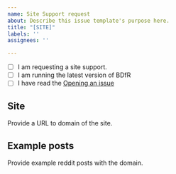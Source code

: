 ```yaml
---
name: Site Support request
about: Describe this issue template's purpose here.
title: "[SITE]"
labels: ''
assignees: ''

---
```


- [ ] I am requesting a site support.
- [ ] I am running the latest version of BDfR
- [ ] I have read the [Opening an issue](../../README.md#configuration)
  
## Site
Provide a URL to domain of the site.

## Example posts
Provide example reddit posts with the domain.
